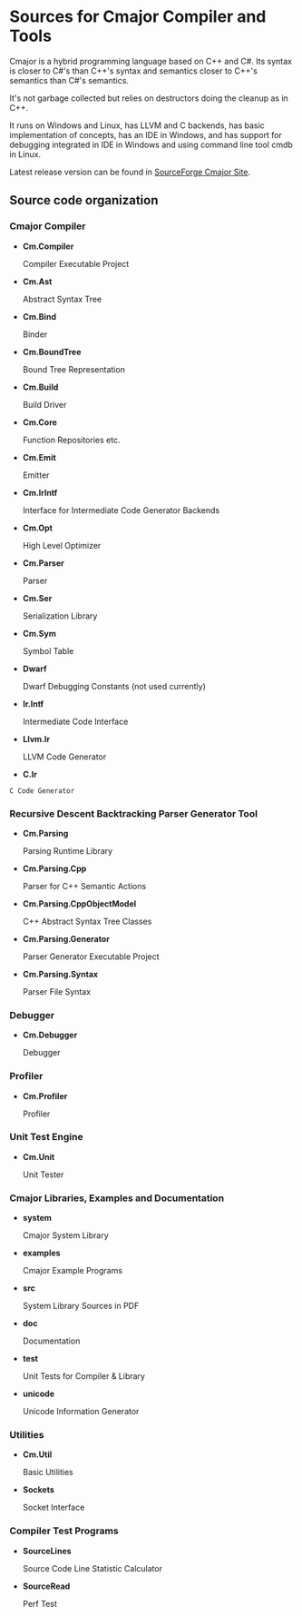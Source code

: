 
Sources for Cmajor Compiler and Tools
=====================================

Cmajor is a hybrid programming language based on C++ and C#.  Its
syntax is closer to C#'s than C++'s syntax and semantics closer to
C++'s semantics than C#'s semantics.

It's not garbage collected but relies on destructors doing the cleanup
as in C++.

It runs on Windows and Linux, has LLVM and C backends, has basic
implementation of concepts, has an IDE in Windows, and has support for
debugging integrated in IDE in Windows and using command line tool
cmdb in Linux.

Latest release version can be found in [SourceForge Cmajor Site](http://sourceforge.net/projects/cmajor/).

Source code organization
------------------------

### Cmajor Compiler ###

+   **Cm.Compiler**

    Compiler Executable Project

+   **Cm.Ast**

    Abstract Syntax Tree

+   **Cm.Bind**

    Binder

+   **Cm.BoundTree**

    Bound Tree Representation

+   **Cm.Build**

    Build Driver

+   **Cm.Core**

    Function Repositories etc.

+   **Cm.Emit**

    Emitter

+   **Cm.IrIntf**

    Interface for Intermediate Code Generator Backends

+   **Cm.Opt**

    High Level Optimizer

+   **Cm.Parser**

    Parser

+   **Cm.Ser**

    Serialization Library

+   **Cm.Sym**

    Symbol Table

+   **Dwarf**

    Dwarf Debugging Constants (not used currently)

+   **Ir.Intf**

    Intermediate Code Interface

+   **Llvm.Ir**

    LLVM Code Generator

+    **C.Ir**

    C Code Generator

### Recursive Descent Backtracking Parser Generator Tool ###

+   **Cm.Parsing**

    Parsing Runtime Library

+   **Cm.Parsing.Cpp**

    Parser for C++ Semantic Actions

+   **Cm.Parsing.CppObjectModel**

    C++ Abstract Syntax Tree Classes

+   **Cm.Parsing.Generator**

    Parser Generator Executable Project

+   **Cm.Parsing.Syntax**

    Parser File Syntax

### Debugger ###

+   **Cm.Debugger**

    Debugger

### Profiler ###

+   **Cm.Profiler**

    Profiler

### Unit Test Engine ###

+   **Cm.Unit**

    Unit Tester

### Cmajor Libraries, Examples and Documentation ###

+   **system**

    Cmajor System Library

+   **examples**

    Cmajor Example Programs

+   **src**

    System Library Sources in PDF

+   **doc**

    Documentation

+   **test**

    Unit Tests for Compiler & Library

+   **unicode**

    Unicode Information Generator

### Utilities ###

+   **Cm.Util**

    Basic Utilities

+   **Sockets**

    Socket Interface

### Compiler Test Programs ###

+   **SourceLines**

    Source Code Line Statistic Calculator

+   **SourceRead**

    Perf Test
